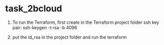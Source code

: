 # task_2bcloud

1. To run the Terraform, first create in the Terraform project folder ssh key pair:
   ssh-keygen -t rsa -b 4096

2. put the id_rsa in the project folder and run the terraform
